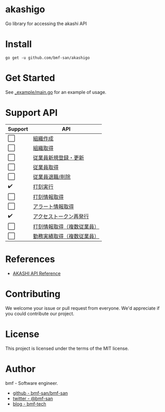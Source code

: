 # akashigo
Go library for accessing the akashi API

# Install
`go get -u github.com/bmf-san/akashigo`

# Get Started
See [_example/main.go](https://github.com/bmf-san/akashigo/blob/master/_examples) for an example of usage.

# Support API
|      Support      |                                                                       API                                                                        |
| ----------------- | ------------------------------------------------------------------------------------------------------------------------------------------------ |
| :white_large_square: | [組織作成](https://akashi.zendesk.com/hc/ja/articles/115000475854-AKASHI-%E5%85%AC%E9%96%8BAPI-%E4%BB%95%E6%A7%98#create_organization)           |
| :white_large_square: | [組織取得](https://akashi.zendesk.com/hc/ja/articles/115000475854-AKASHI-%E5%85%AC%E9%96%8BAPI-%E4%BB%95%E6%A7%98#get_organization)              |
| :white_large_square: | [従業員新規登録・更新](https://akashi.zendesk.com/hc/ja/articles/115000475854-AKASHI-%E5%85%AC%E9%96%8BAPI-%E4%BB%95%E6%A7%98#create_staff)      |
| :white_large_square: | [従業員取得](https://akashi.zendesk.com/hc/ja/articles/115000475854-AKASHI-%E5%85%AC%E9%96%8BAPI-%E4%BB%95%E6%A7%98#get_staff)                   |
| :white_large_square: | [従業員退職/削除](https://akashi.zendesk.com/hc/ja/articles/115000475854-AKASHI-%E5%85%AC%E9%96%8BAPI-%E4%BB%95%E6%A7%98#delete_staff)           |
| :heavy_check_mark: | [打刻実行](https://akashi.zendesk.com/hc/ja/articles/115000475854-AKASHI-%E5%85%AC%E9%96%8BAPI-%E4%BB%95%E6%A7%98#stamp)                         |
| :white_large_square: | [打刻情報取得](https://akashi.zendesk.com/hc/ja/articles/115000475854-AKASHI-%E5%85%AC%E9%96%8BAPI-%E4%BB%95%E6%A7%98#get_stamp)                 |
| :white_large_square: | [アラート情報取得](https://akashi.zendesk.com/hc/ja/articles/115000475854-AKASHI-%E5%85%AC%E9%96%8BAPI-%E4%BB%95%E6%A7%98#get_alert)             |
| :heavy_check_mark: | [アクセストークン再発行](https://akashi.zendesk.com/hc/ja/articles/115000475854-AKASHI-%E5%85%AC%E9%96%8BAPI-%E4%BB%95%E6%A7%98#get_token)       |
| :white_large_square: | [打刻情報取得（複数従業員）](https://akashi.zendesk.com/hc/ja/articles/115000475854-AKASHI-%E5%85%AC%E9%96%8BAPI-%E4%BB%95%E6%A7%98#get_stamps)  |
| :white_large_square: | [勤務実績取得（複数従業員）](https://akashi.zendesk.com/hc/ja/articles/115000475854-AKASHI-%E5%85%AC%E9%96%8BAPI-%E4%BB%95%E6%A7%98#get_records) |

# References
- [AKASHI API Reference](https://akashi.zendesk.com/hc/ja/articles/115000475854-AKASHI-%E5%85%AC%E9%96%8BAPI-%E4%BB%95%E6%A7%98A)

# Contributing
We welcome your issue or pull request from everyone.
We'd appreciate if you could contribute our project.

# License
This project is licensed under the terms of the MIT license.

# Author
bmf - Software engineer.

- [github - bmf-san/bmf-san](https://github.com/bmf-san/bmf-san)
- [twitter - @bmf-san](https://twitter.com/bmf_san)
- [blog - bmf-tech](http://bmf-tech.com/)